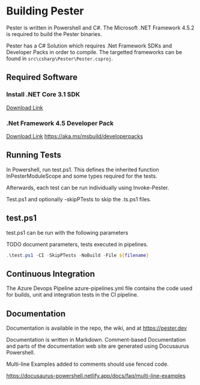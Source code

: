 # Building Pester

Pester is written in Powershell and C#.  The Microsoft .NET Framework 4.5.2 is required to build the Pester binaries.

Pester has a C# Solution which requires .Net Framework SDKs and Developer Packs in order to compile. The targetted frameworks can be found in `src\csharp\Pester\Pester.csproj`.

## Required Software

### Install .NET Core 3.1 SDK

[Download Link](https://dotnet.microsoft.com/download/dotnet-core/3.1)

### .Net Framework 4.5 Developer Pack

[Download Link](https://dotnet.microsoft.com/download/dotnet-framework/net452)
<https://aka.ms/msbuild/developerpacks>

## Running Tests

In Powershell, run test.ps1.  This defines the inherited function InPesterModuleScope and some types required for the tests.

Afterwards, each test can be run individually using Invoke-Pester.

Test.ps1 and optionally -skipPTests to skip the .ts.ps1 files.

## test.ps1

test.ps1 can be run with the following parameters

TODO document parameters, tests executed in pipelines.

```powershell
.\test.ps1 -CI -SkipPTests -NoBuild -File ${filename}
```

## Continuous Integration

The Azure Devops Pipeline azure-pipelines.yml file contains the code used for builds, unit and integration tests in the CI pipeline.

## Documentation

Documentation is available in the repo, the wiki, and at <https://pester.dev>

Documentation is written in Markdown. Comment-based Documentation and parts of the documentation web site are generated using Docusaurus Powershell.

Multi-line Examples added to comments should use fenced code.

<https://docusaurus-powershell.netlify.app/docs/faq/multi-line-examples>
